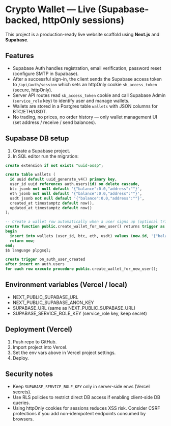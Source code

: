 
# Crypto Wallet — Live (Supabase-backed, httpOnly sessions)

This project is a production-ready live website scaffold using **Next.js** and **Supabase**.

## Features
- Supabase Auth handles registration, email verification, password reset (configure SMTP in Supabase).
- After a successful sign-in, the client sends the Supabase access token to `/api/auth/session` which sets an httpOnly cookie `sb_access_token` (secure, httpOnly).
- Server API routes read `sb_access_token` cookie and call Supabase Admin (`service_role` key) to identify user and manage wallets.
- Wallets are stored in a Postgres table `wallets` with JSON columns for BTC/ETH/USDT.
- No trading, no prices, no order history — only wallet management UI (set address / receive / send balances).

## Supabase DB setup
1. Create a Supabase project.
2. In SQL editor run the migration:
```sql
create extension if not exists "uuid-ossp";

create table wallets (
  id uuid default uuid_generate_v4() primary key,
  user_id uuid references auth.users(id) on delete cascade,
  btc jsonb not null default '{"balance":0.0,"address":""}',
  eth jsonb not null default '{"balance":0.0,"address":""}',
  usdt jsonb not null default '{"balance":0.0,"address":""}',
  created_at timestamptz default now(),
  updated_at timestamptz default now()
);

-- Create a wallet row automatically when a user signs up (optional trigger)
create function public.create_wallet_for_new_user() returns trigger as $$
begin
  insert into wallets (user_id, btc, eth, usdt) values (new.id, '{"balance":0,"address":""}', '{"balance":0,"address":""}', '{"balance":0,"address":""}');
  return new;
end;
$$ language plpgsql;

create trigger on_auth_user_created
after insert on auth.users
for each row execute procedure public.create_wallet_for_new_user();
```

## Environment variables (Vercel / local)
- NEXT_PUBLIC_SUPABASE_URL
- NEXT_PUBLIC_SUPABASE_ANON_KEY
- SUPABASE_URL (same as NEXT_PUBLIC_SUPABASE_URL)
- SUPABASE_SERVICE_ROLE_KEY (service_role key, keep secret)

## Deployment (Vercel)
1. Push repo to GitHub.
2. Import project into Vercel.
3. Set the env vars above in Vercel project settings.
4. Deploy.

## Security notes
- Keep `SUPABASE_SERVICE_ROLE_KEY` only in server-side envs (Vercel secrets).
- Use RLS policies to restrict direct DB access if enabling client-side DB queries.
- Using httpOnly cookies for sessions reduces XSS risk. Consider CSRF protections if you add non-idempotent endpoints consumed by browsers.
